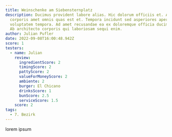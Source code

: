 ```yaml
---
title: Weinschenke am Siebensternplatz
description: Ducimus provident labore alias. Hic dolorum officiis et. Amet nulla
  corporis amet omnis quas est et. Tempora incidunt sed asperiores aperiam
  voluptatem tempora. Ad amet recusandae ea ex doloremque officia ducimus alias.
  Ab architecto corporis qui laboriosam sequi enim.
author: Julian Pufler
date: 2022-09-08T16:00:48.942Z
score: 1
testers:
  - name: Julian
    review:
      ingredientScore: 2
      timingScore: 2
      pattyScore: 2
      valueForMoneyScore: 2
      ambiente: 2
      burger: El Chicano
      drinksScore: 1
      bunScore: 2.5
      serviceScore: 1.5
    score: 2
tags:
  - 7. Bezirk
---
```

lorem ipsum